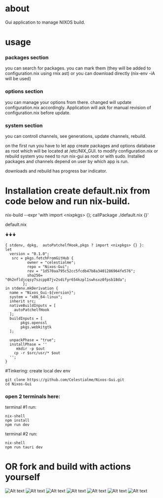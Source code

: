 # about

Gui application to manage NIXOS build.
# usage
### packages section 
you can search for packages. you can mark them (they will be added to configuration.nix using rnix ast) or you can download directly (nix-env -iA will be used)
### options section  
you can manage your options from there. changed will update configuration.nix accordingly. Application will ask for manual revision of configuration.nix before update.
### system section   
you can controll channels, see generations, update channels, rebuild.

on the first run you have to let app create packages and options database as root which will be located at /etc/NIX_GUI. to modify configuration.nix or rebuild system you need to run nix-gui as root or with sudo. Installed packages and channels depend on user by which app is run.

downloads and rebuild has progress bar indicator.


# Installation create default.nix from code below and run nix-build.

nix-build --expr 'with import \<nixpkgs> {}; callPackage ./default.nix {}'

default.nix
  
  🠋🠋🠋
```
{ stdenv, dpkg,  autoPatchelfHook,pkgs ? import <nixpkgs> {} }:
let
  version = "0.1.0";
   src = pkgs.fetchFromGitHub {
          owner = "celestialme";
          repo = "Nixos-Gui";
          rev = "1d570aa795c52cc5fcdb47b8a3401286964fe576";
          sha256= "0h2nfldjcqsy7szcpp87jv2sdifyr654kzpl1swhsxz0fpsb18da";
        };
in stdenv.mkDerivation {
  name = "Nixos_Gui-${version}";
  system = "x86_64-linux";
  inherit src;
  nativeBuildInputs = [
    autoPatchelfHook
  ];
  buildInputs = [
       pkgs.openssl
       pkgs.webkitgtk
  ];

  unpackPhase = "true";
  installPhase = ''
     mkdir -p $out
    cp -r $src/usr/* $out
  '';
}

```
#Tinkering: create local dev env
``` 
git clone https://github.com/Celestialme/Nixos-Gui.git 
cd Nixos-Gui
```
### open 2 terminals here:

terminal #1 run:
```
nix-shell
npm install
npm run dev
```
terminal #2 run:
```
nix-shell
npm run tauri dev
```

# OR fork and build with actions yourself
![Alt text](screenshots/1.png?raw=true "Optional Title")
![Alt text](screenshots/3.png?raw=true "Optional Title")
![Alt text](screenshots/4.png?raw=true "Optional Title")
![Alt text](screenshots/5.png?raw=true "Optional Title")
![Alt text](screenshots/8.png?raw=true "Optional Title")
![Alt text](screenshots/6.png?raw=true "Optional Title")
![Alt text](screenshots/7.png?raw=true "Optional Title")

